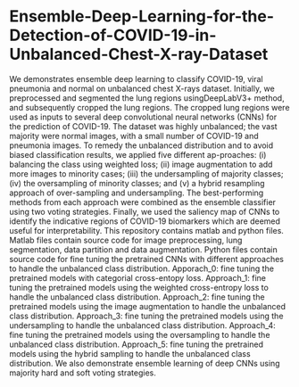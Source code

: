 # Ensemble-Deep-Learning-for-the-Detection-of-COVID-19-in-Unbalanced-Chest-X-ray-Dataset
We demonstrates ensemble deep learning to classify COVID-19, viral pneumonia and normal on unbalanced chest X-rays dataset.
Initially, we preprocessed and segmented the lung regions usingDeepLabV3+ method, and subsequently cropped the lung regions. The cropped lung regions were used as inputs to several deep convolutional neural networks (CNNs) for the prediction of COVID-19. The dataset was highly unbalanced; the vast majority were normal images, with a small number of COVID-19 and pneumonia images. To remedy the unbalanced distribution and to avoid biased classification results, we applied five different ap-proaches: (i) balancing the class using weighted loss; (ii) image augmentation to add more images to minority cases; (iii) the undersampling of majority classes; (iv) the oversampling of minority classes; and (v) a hybrid resampling approach of over-sampling and undersampling. The best-performing methods from each approach were combined as the ensemble classifier using two voting strategies. Finally, we used the saliency map of CNNs to identify the indicative regions of COVID-19 biomarkers which are deemed useful for interpretability.
This repository contains matlab and python files.
Matlab files contain source code for image preprocessing, lung segmentation, data partition and data augmentation.
Python files contain source code for fine tuning the pretrained CNNs with different approaches to handle the unbalanced class distribution.
Apporach_0: fine tuning the pretrained models with categorial cross-entopy loss.
Approach_1: fine tuning the pretrained models using the weighted cross-entropy loss to handle the unbalanced class distribution.
Approach_2: fine tuning the pretrained models using the image augmentation to handle the unbalanced class distribution.
Approach_3: fine tuning the pretrained models using the undersampling to handle the unbalanced class distribution.
Approach_4: fine tuning the pretrained models using the oversampling to handle the unbalanced class distribution.
Approach_5: fine tuning the pretrained models using the hybrid sampling to handle the unbalanced class distribution. We also demonstrate ensemble learning of deep CNNs using majority hard and soft voting strategies. 
